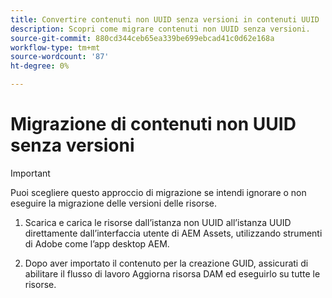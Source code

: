 ```yaml
---
title: Convertire contenuti non UUID senza versioni in contenuti UUID
description: Scopri come migrare contenuti non UUID senza versioni.
source-git-commit: 880cd344ceb65ea339be699ebcad41c0d62e168a
workflow-type: tm+mt
source-wordcount: '87'
ht-degree: 0%

---
```


# Migrazione di contenuti non UUID senza versioni

>[!IMPORTANT]
>
> Puoi scegliere questo approccio di migrazione se intendi ignorare o non eseguire la migrazione delle versioni delle risorse.


1. Scarica e carica le risorse dall’istanza non UUID all’istanza UUID direttamente dall’interfaccia utente di AEM Assets, utilizzando strumenti di Adobe come l’app desktop AEM.

1. Dopo aver importato il contenuto per la creazione GUID, assicurati di abilitare il flusso di lavoro Aggiorna risorsa DAM ed eseguirlo su tutte le risorse.
